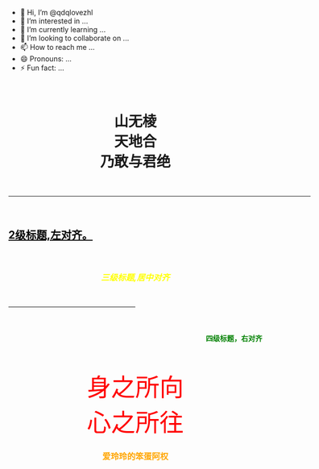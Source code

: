 - 👋 Hi, I’m @qdqlovezhl
- 👀 I’m interested in ...
- 🌱 I’m currently learning ...
- 💞️ I’m looking to collaborate on ...
- 📫 How to reach me ...
- 😄 Pronouns: ...
- ⚡ Fun fact: ...

<!---
qdqlovezhl/qdqlovezhl is a ✨ special ✨ repository because its `README.md` (this file) appears on your GitHub profile.
You can click the Preview link to take a look at your changes.
--->
<!DOCTYPE html>
<html>
<head>
    <meta charset="UTF-8" />
    <title>爱意永存</title>
</head>
<body>  
 <h1 align="center"><font face="华文彩云"  color="red">山无棱<br/>天地合<br/>乃敢与君绝</font></h1>
 <hr color="bule" align="center" size="3" width="600像素"/> 
 <h2 align="left"><u><font color="black">2级标题,左对齐。</font></u></h2>

 <h3 align="center"><font color="yellow"><i>三级标题,居中对齐</i></font></h3>
 <hr color="pink" width="50%" size="1" align="right">
 <h4 align="right"><font color="green">四级标题，右对齐</font></h4> 
 <p align="center"><font color="red" size="9">身之所向<br/>心之所往</font></p > 
</body>
<h3 align="center"><font color="orange">爱玲玲的笨蛋阿权</font></h3>
</html>
